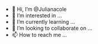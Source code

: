 - 👋 Hi, I’m @Julianacole
- 👀 I’m interested in ...
- 🌱 I’m currently learning ...
- 💞️ I’m looking to collaborate on ...
- 📫 How to reach me ...

<!---
Julianacole/Julianacole is a ✨ special ✨ repository because its `README.md` (this file) appears on your GitHub profile.
You can click the Preview link to take a look at your changes.
--->
